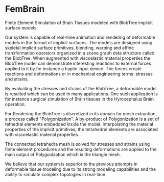 FemBrain
========

Finite Element Simulation of Brain Tissues modeled with BlobTree implicit surface models.


Our system is capable of real-time animation and rendering of deformable models in the format of implicit surfaces.
The models are designed using skeletal implicit surface primitives, blending, warping and affine transformation operators
organized in a scene graph data structure called the BlobTree. When augmented with viscoelastic material properties the
BlobTree model can demonstrate interesting reactions to external forces applied to it by for instance a haptic 
input device. The forces create reactions and deformations or in mechanical engineering terms: stresses and strains. 

By evaluating the stresses and strains of the BlobTree, a deformable model is resulted which can be
used in many applications. One such application is for instance surgical simulation of Brain tissues in the Hyrocephalus
Brain operation.

For Rendering the BlobTree is discretized in its domain for mesh extraction, a process called "Polygonization". 
A by-product of Polygonization is a set of tethedral elements embedded inside the model. Interpolating the material
properties of the implicit primitives, the tetrahedral elements are associated with viscoelastic material properties.

The connected tetrahedra mesh is solved for stresses and strains using finite element procedures and the resulting
deformations are applied to the main output of Polygonization which is the triangle mesh.

We believe that our system is superior to the previous attempts in deformable tissue modeling due to its strong modeling
capabilities and the ability to simulate complex topologies in real-time. 



